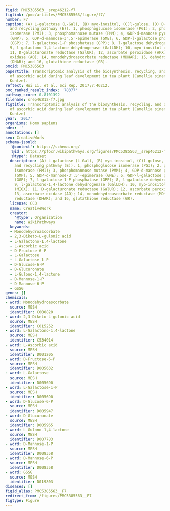 ```yaml
---
figid: PMC5385563__srep46212-f7
figlink: /pmc/articles/PMC5385563/figure/f7/
number: F7
caption: (A) L-galactose (L-Gal), (B) myo-inositol, (C)l-gulose, (D) D-galacturonate
  and recycling pathway (E)). 1, phosphoglucose isomerase (PGI); 2, phosphomannose
  isomerase (PMI); 3, phosphomannose mutase (PMM); 4, GDP-d-mannose pyrophosphorylase
  (GMP); 5, GDP-d-mannose-3′,5′-epimerase (GME); 6, GDP-l-galactose phosphorylase
  (GGP); 7, l-galactose-1-P phosphatase (GPP); 8, l-galactose dehydrogenase (GalDH);
  9, l-galactono-1,4-lactone dehydrogenase (GalLDH); 10, myo-inositol oxygenase (MIOX);
  11, D-galacturonate reductase (GalUR); 12, ascorbate peroxidase (APX); 13, ascorbate
  oxidase (AO); 14, monodehydroascorbate reductase (MDHAR); 15, dehydroascorbate reductase
  (DHAR); and 16, glutathione reductase (GR).
pmcid: PMC5385563
papertitle: Transcriptomic analysis of the biosynthesis, recycling, and distribution
  of ascorbic acid during leaf development in tea plant (Camellia sinensis (L.) O.
  Kuntze).
reftext: Hui Li, et al. Sci Rep. 2017;7:46212.
pmc_ranked_result_index: '78377'
pathway_score: 0.8101392
filename: srep46212-f7.jpg
figtitle: Transcriptomic analysis of the biosynthesis, recycling, and distribution
  of ascorbic acid during leaf development in tea plant (Camellia sinensis (L.) O.
  Kuntze)
year: '2017'
organisms: Homo sapiens
ndex: ''
annotations: []
seo: CreativeWork
schema-jsonld:
  '@context': https://schema.org/
  '@id': https://pfocr.wikipathways.org/figures/PMC5385563__srep46212-f7.html
  '@type': Dataset
  description: (A) L-galactose (L-Gal), (B) myo-inositol, (C)l-gulose, (D) D-galacturonate
    and recycling pathway (E)). 1, phosphoglucose isomerase (PGI); 2, phosphomannose
    isomerase (PMI); 3, phosphomannose mutase (PMM); 4, GDP-d-mannose pyrophosphorylase
    (GMP); 5, GDP-d-mannose-3′,5′-epimerase (GME); 6, GDP-l-galactose phosphorylase
    (GGP); 7, l-galactose-1-P phosphatase (GPP); 8, l-galactose dehydrogenase (GalDH);
    9, l-galactono-1,4-lactone dehydrogenase (GalLDH); 10, myo-inositol oxygenase
    (MIOX); 11, D-galacturonate reductase (GalUR); 12, ascorbate peroxidase (APX);
    13, ascorbate oxidase (AO); 14, monodehydroascorbate reductase (MDHAR); 15, dehydroascorbate
    reductase (DHAR); and 16, glutathione reductase (GR).
  license: CC0
  name: CreativeWork
  creator:
    '@type': Organization
    name: WikiPathways
  keywords:
  - Monodehydroascorbate
  - 2,3-Diketo-L-gulonic acid
  - L-Galactono-1,4-lactone
  - L-Ascorbic acid
  - D-Fructose-6-P
  - L-Galactose
  - L-Galactose-1-P
  - D-Glucose-6-P
  - D-Glucuronate
  - L-Gulono-1,4-lactone
  - D-Mannose-1-P
  - D-Mannose-6-P
  - GSSG
genes: []
chemicals:
- word: Monodehydroascorbate
  source: MESH
  identifier: C000820
- word: 2,3-Diketo-L-gulonic acid
  source: MESH
  identifier: C015252
- word: L-Galactono-1,4-lactone
  source: MESH
  identifier: C534014
- word: L-Ascorbic acid
  source: MESH
  identifier: D001205
- word: D-Fructose-6-P
  source: MESH
  identifier: D005632
- word: L-Galactose
  source: MESH
  identifier: D005690
- word: L-Galactose-1-P
  source: MESH
  identifier: D005690
- word: D-Glucose-6-P
  source: MESH
  identifier: D005947
- word: D-Glucuronate
  source: MESH
  identifier: D005965
- word: L-Gulono-1,4-lactone
  source: MESH
  identifier: D007783
- word: D-Mannose-1-P
  source: MESH
  identifier: D008358
- word: D-Mannose-6-P
  source: MESH
  identifier: D008358
- word: GSSG
  source: MESH
  identifier: D019803
diseases: []
figid_alias: PMC5385563__F7
redirect_from: /figures/PMC5385563__F7
figtype: Figure
---
```

